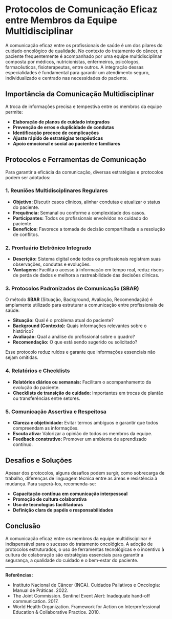 # Protocolos de Comunicação Eficaz entre Membros da Equipe Multidisciplinar

A comunicação eficaz entre os profissionais de saúde é um dos pilares do cuidado oncológico de qualidade. No contexto do tratamento do câncer, o paciente frequentemente é acompanhado por uma equipe multidisciplinar composta por médicos, nutricionistas, enfermeiros, psicólogos, farmacêuticos, fisioterapeutas, entre outros. A integração dessas especialidades é fundamental para garantir um atendimento seguro, individualizado e centrado nas necessidades do paciente.

## Importância da Comunicação Multidisciplinar

A troca de informações precisa e tempestiva entre os membros da equipe permite:

- **Elaboração de planos de cuidado integrados**  
- **Prevenção de erros e duplicidade de condutas**
- **Identificação precoce de complicações**
- **Ajuste rápido de estratégias terapêuticas**
- **Apoio emocional e social ao paciente e familiares**

## Protocolos e Ferramentas de Comunicação

Para garantir a eficácia da comunicação, diversas estratégias e protocolos podem ser adotados:

### 1. Reuniões Multidisciplinares Regulares

- **Objetivo:** Discutir casos clínicos, alinhar condutas e atualizar o status do paciente.
- **Frequência:** Semanal ou conforme a complexidade dos casos.
- **Participantes:** Todos os profissionais envolvidos no cuidado do paciente.
- **Benefícios:** Favorece a tomada de decisão compartilhada e a resolução de conflitos.

### 2. Prontuário Eletrônico Integrado

- **Descrição:** Sistema digital onde todos os profissionais registram suas observações, condutas e evoluções.
- **Vantagens:** Facilita o acesso à informação em tempo real, reduz riscos de perda de dados e melhora a rastreabilidade das decisões clínicas.

### 3. Protocolos Padronizados de Comunicação (SBAR)

O método **SBAR** (Situação, Background, Avaliação, Recomendação) é amplamente utilizado para estruturar a comunicação entre profissionais de saúde:

- **Situação:** Qual é o problema atual do paciente?
- **Background (Contexto):** Quais informações relevantes sobre o histórico?
- **Avaliação:** Qual a análise do profissional sobre o quadro?
- **Recomendação:** O que está sendo sugerido ou solicitado?

Esse protocolo reduz ruídos e garante que informações essenciais não sejam omitidas.

### 4. Relatórios e Checklists

- **Relatórios diários ou semanais:** Facilitam o acompanhamento da evolução do paciente.
- **Checklists de transição de cuidado:** Importantes em trocas de plantão ou transferências entre setores.

### 5. Comunicação Assertiva e Respeitosa

- **Clareza e objetividade:** Evitar termos ambíguos e garantir que todos compreendam as informações.
- **Escuta ativa:** Valorizar a opinião de todos os membros da equipe.
- **Feedback construtivo:** Promover um ambiente de aprendizado contínuo.

## Desafios e Soluções

Apesar dos protocolos, alguns desafios podem surgir, como sobrecarga de trabalho, diferenças de linguagem técnica entre as áreas e resistência à mudança. Para superá-los, recomenda-se:

- **Capacitação contínua em comunicação interpessoal**
- **Promoção de cultura colaborativa**
- **Uso de tecnologias facilitadoras**
- **Definição clara de papéis e responsabilidades**

## Conclusão

A comunicação eficaz entre os membros da equipe multidisciplinar é indispensável para o sucesso do tratamento oncológico. A adoção de protocolos estruturados, o uso de ferramentas tecnológicas e o incentivo à cultura de colaboração são estratégias essenciais para garantir a segurança, a qualidade do cuidado e o bem-estar do paciente.

---

**Referências:**

- Instituto Nacional de Câncer (INCA). Cuidados Paliativos e Oncologia: Manual de Práticas. 2022.
- The Joint Commission. Sentinel Event Alert: Inadequate hand-off communication. 2017.
- World Health Organization. Framework for Action on Interprofessional Education & Collaborative Practice. 2010.